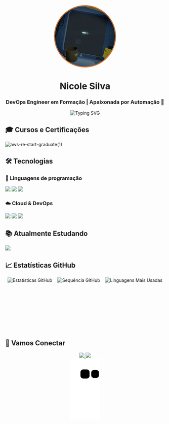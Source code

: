 <div align="center">
  <img src="giphy.gif" alt="Computer man" style="width:190px;height:190px;border-radius:50%;border:3px solid #D2691E;">
  <h1>Nicole Silva</h1>
  <h3>DevOps Engineer em Formação | Apaixonada por Automação 🚀</h3>
  <p>
      <img src="https://readme-typing-svg.demolab.com?font=Fira+Code&pause=1000&color=D2691E&center=true&vCenter=true&width=435&lines=Construindo+o+futuro+com+código;Automatizando+tudo+que+é+possível;Entusiasta+de+cloud+e+containers" alt="Typing SVG" />
    </a>
  </p>
</div>

## 🎓 Cursos e Certificações
![aws-re-start-graduate(1)](https://github.com/user-attachments/assets/d95f666c-aba2-4647-9a21-3c357330fad3)

## 🛠️ Tecnologias

### 🔧 Linguagens de programação
<div align="left">
  <img src="https://img.shields.io/badge/C%2B%2B-00599C?style=for-the-badge&logo=c%2B%2B&logoColor=white" />
  <img src="https://img.shields.io/badge/Python-3776AB?style=for-the-badge&logo=python&logoColor=white" />
  <img src="https://img.shields.io/badge/Shell_Script-121011?style=for-the-badge&logo=gnu-bash&logoColor=white" />
</div>

### ☁️ Cloud & DevOps
<div align="left">
  <img src="https://img.shields.io/badge/AWS-FF9900?style=for-the-badge&logo=amazonaws&logoColor=white" />
  <img src="https://img.shields.io/badge/Docker-2496ED?style=for-the-badge&logo=docker&logoColor=white" />
  <img src="https://img.shields.io/badge/Terraform-7B42BC?style=for-the-badge&logo=terraform&logoColor=white" />
</div>

## 📚 Atualmente Estudando
<div align="left">
 <img src="https://img.shields.io/badge/Zabbix-CC0000?style=for-the-badge&logo=zabbix&logoColor=white" />
</div>

## 📈 Estatísticas GitHub
<div align="center" style="display: flex; flex-wrap: wrap; gap: 1rem; justify-content: center;">
  <img 
    src="https://github-readme-stats.vercel.app/api?username=nicolesilvaa&show_icons=true&count_private=true&hide_border=true&title_color=D2691E&icon_color=D2691E&text_color=c9d1d9&bg_color=0d1117&locale=pt-br" 
    alt="Estatísticas GitHub" 
    height="165"
  />
  <img 
    src="https://github-readme-streak-stats.herokuapp.com/?user=nicolesilvaa&hide_border=true&stroke=D2691E&background=0d1117&ring=D2691E&fire=D2691E&currStreakNum=c9d1d9&sideNums=D2691E&currStreakLabel=D2691E&sideLabels=D2691E&dates=5C677D&locale=pt-br" 
    alt="Sequência GitHub" 
    height="165"
  />
  <img 
    src="https://github-readme-stats.vercel.app/api/top-langs/?username=nicolesilvaa&layout=compact&hide_border=true&title_color=D2691E&text_color=c9d1d9&bg_color=0d1117&locale=pt-br" 
    alt="Linguagens Mais Usadas" 
    height="165"
  />
</div>

## 🤝 Vamos Conectar

<div align="center">
  <a href="mailto:nicolesilva8144@gmail.com">
    <img src="https://img.shields.io/badge/Gmail-D14836?style=for-the-badge&logo=gmail&logoColor=white" />
  </a>
  <a href="https://www.linkedin.com/in/nicole-silva-a1a184224/">
    <img src="https://img.shields.io/badge/LinkedIn-0077B5?style=for-the-badge&logo=linkedin&logoColor=white" />
  </a>
</div>

<!-- Snake Animation -->
<div align="center">
  <img src="https://raw.githubusercontent.com/nicolesilvaa/nicolesilvaa/output/github-contribution-grid-snake.svg" alt="Snake animation" />
</div>

<style>
  @keyframes pulse {
    0% { box-shadow: 0 0 0 0 rgba(210,105,30, 0.7); }
    70% { box-shadow: 0 0 0 15px rgba(210,105,30, 0); }
    100% { box-shadow: 0 0 0 0 rgba(210,105,30, 0); }
  }
</style>
